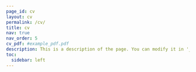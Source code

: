 ```yaml
---
page_id: cv
layout: cv
permalink: /cv/
title: cv
nav: true
nav_order: 5
cv_pdf: #example_pdf.pdf
description: This is a description of the page. You can modify it in '_pages/cv.md'. You can also change or remove the top pdf download button.
toc:
  sidebar: left
---
```

